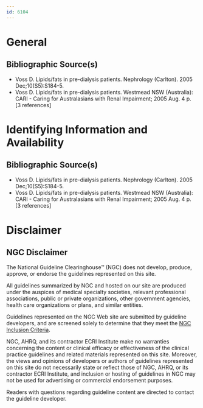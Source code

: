 ```yaml
---
id: 6104
---
```


# General

## Bibliographic Source(s)

- Voss D. Lipids/fats in pre-dialysis patients. Nephrology (Carlton). 2005 Dec;10(S5):S184-5.
- Voss D. Lipids/fats in pre-dialysis patients. Westmead NSW (Australia): CARI - Caring for Australasians with Renal Impairment; 2005 Aug. 4 p. [3 references]

# Identifying Information and Availability

## Bibliographic Source(s)

- Voss D. Lipids/fats in pre-dialysis patients. Nephrology (Carlton). 2005 Dec;10(S5):S184-5.
- Voss D. Lipids/fats in pre-dialysis patients. Westmead NSW (Australia): CARI - Caring for Australasians with Renal Impairment; 2005 Aug. 4 p. [3 references]

# Disclaimer

## NGC Disclaimer

The National Guideline Clearinghouse™ (NGC) does not develop, produce, approve, or endorse the guidelines represented on this site.

All guidelines summarized by NGC and hosted on our site are produced under the auspices of medical specialty societies, relevant professional associations, public or private organizations, other government agencies, health care organizations or plans, and similar entities.

Guidelines represented on the NGC Web site are submitted by guideline developers, and are screened solely to determine that they meet the [NGC Inclusion Criteria](/help-and-about/summaries/inclusion-criteria).

NGC, AHRQ, and its contractor ECRI Institute make no warranties concerning the content or clinical efficacy or effectiveness of the clinical practice guidelines and related materials represented on this site. Moreover, the views and opinions of developers or authors of guidelines represented on this site do not necessarily state or reflect those of NGC, AHRQ, or its contractor ECRI Institute, and inclusion or hosting of guidelines in NGC may not be used for advertising or commercial endorsement purposes.

Readers with questions regarding guideline content are directed to contact the guideline developer.


